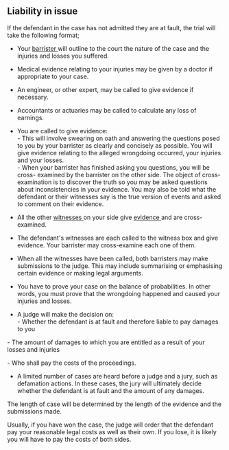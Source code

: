 ##  Liability in issue

If the defendant in the case has not admitted they are at fault, the trial
will take the following format;

  * Your [ barrister ](/en/justice/courtroom/barristers/) will outline to the court the nature of the case and the injuries and losses you suffered. 
  * Medical evidence relating to your injuries may be given by a doctor if appropriate to your case. 
  * An engineer, or other expert, may be called to give evidence if necessary. 
  * Accountants or actuaries may be called to calculate any loss of earnings. 
  * You are called to give evidence:   
\- This will involve swearing on oath and answering the questions posed to you
by your barrister as clearly and concisely as possible. You will give evidence
relating to the alleged wrongdoing occurred, your injuries and your losses.  
\- When your barrister has finished asking you questions, you will be cross-
examined by the barrister on the other side. The object of cross-examination
is to discover the truth so you may be asked questions about inconsistencies
in your evidence. You may also be told what the defendant or their witnesses
say is the true version of events and asked to comment on their evidence.  

  * All the other [ witnesses ](/en/justice/witnesses/being-a-witness/) on your side give [ evidence ](/en/justice/evidence/evidence-introduction/) and are cross-examined. 
  * The defendant's witnesses are each called to the witness box and give evidence. Your barrister may cross-examine each one of them. 
  * When all the witnesses have been called, both barristers may make submissions to the judge. This may include summarising or emphasising certain evidence or making legal arguments. 
  * You have to prove your case on the balance of probabilities. In other words, you must prove that the wrongdoing happened and caused your injuries and losses. 
  * A judge will make the decision on:   
\- Whether the defendant is at fault and therefore liable to pay damages to
you

\- The amount of damages to which you are entitled as a result of your losses
and injuries

\- Who shall pay the costs of the proceedings.

  * A limited number of cases are heard before a judge and a jury, such as defamation actions. In these cases, the jury will ultimately decide whether the defendant is at fault and the amount of any damages. 

The length of case will be determined by the length of the evidence and the
submissions made.

Usually, if you have won the case, the judge will order that the defendant pay
your reasonable legal costs as well as their own. If you lose, it is likely
you will have to pay the costs of both sides.
